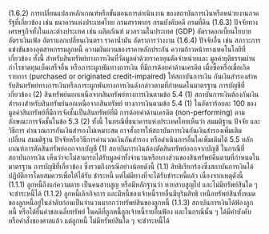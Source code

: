 (1.6.2) การเปลี่ยนแปลงหลักเกณฑ์หรือขั้นตอนการดำเนินงาน
ของสถาบันการเงินหรือหน่วยงานภาครัฐที่เกี่ยวข้อง เช่น ธนาคารแห่งประเทศไทย กรมสรรพากร
กรมบังคับคดี กรมที่ดิน
(1.6.3) ปัจจัยทางเศรษฐกิจทั้งในและต่างประเทศ เช่น ผลิตภัณฑ์
มวลรวมในประเทศ (GDP) อัตราดอกเบี้ยนโยบาย อัตราเงินเฟ้อ อัตราแลกเปลี่ยนเงินตรา ราคาน้ำมัน
อัตราการว่างงาน
(1.6.4) ปัจจัยอื่น เช่น สภาวะการแข่งขันของอุตสาหกรรมลูกหนี้
ความผันผวนของราคาหลักประกัน ความก้าวหน้าทางเทคโนโลยีที่เกี่ยวข้อง
ทั้งนี้ สําหรับสินทรัพย์ทางการเงินที่วัดมูลค่าด้วยราคาทุนตัดจำหน่ายและ
มูลค่ายุติธรรมผ่านกำไรขาดทุนเบ็ดเสร็จอื่น หรือภาระผูกพันทางการเงิน ที่มีการด้อยค่าด้านเครดิต
เมื่อซื้อหรือเมื่อเกิดรายการ (purchased or originated credit-impaired) ให้สถาบันการเงิน
กันเงินสํารองสําหรับสินทรัพย์ทางการเงินหรือภาระผูกพันทางการเงินดังกล่าวตามที่กำหนดในมาตรฐาน
การบัญชีที่เกี่ยวข้อง
(2)
สินทรัพย์นอกเหนือจากสินทรัพย์ทางการเงินตามข้อ 5.4 (1)
สถาบันการเงินต้องกันเงินสํารองสําหรับสินทรัพย์นอกเหนือจากสินทรัพย์
ทางการเงินตามข้อ 5.4 (1) ในอัตราร้อยละ 100 ของมูลค่าสินทรัพย์ที่มีการจัดชั้นเป็นสินทรัพย์ที่มี
การด้อยค่าด้านเครดิต (non-performing) ตามลักษณะการจัดชั้นในข้อ 5.3 (2)
ทั้งนี้ ในกรณีที่ธนาคารแห่งประเทศไทยเห็นว่า สมมติฐาน ปัจจัย และวิธีการ
คํานวณการกันเงินสํารองไม่เหมาะสม อาจสั่งการให้สถาบันการเงินกันเงินสํารองเพิ่มเติม เปลี่ยน
สมมติฐาน ปัจจัยหรือวิธีการคํานวณเงินกันสํารอง หรือดำเนินการอื่นใดเพิ่มเติมได้
5.5 หลักเกณฑ์การตัดสินทรัพย์ออกจากบัญชี
(1) สถาบันการเงินต้องตัดสินทรัพย์ออกจากบัญชี ในกรณีที่สถาบันการเงิน
เห็นว่าจะไม่สามารถได้รับมูลค่าทั้งจำนวนหรือบางส่วนของสินทรัพย์คืนตามที่กำหนดในมาตรฐาน
การบัญชีที่เกี่ยวข้อง ซึ่งรวมถึงกรณีอย่างน้อยดังนี้
(1.1) สิทธิเรียกร้องซึ่งสถาบันการเงินได้ปฏิบัติการโดยสมควรเพื่อให้ได้รับ
ชำระหนี้ แต่ไม่มีทางที่จะได้รับชำระหนี้แล้ว เนื่องจากเหตุดังนี้
(1.1.1) ลูกหนี้ถึงแก่ความตาย เป็นคนสาบสูญ หรือมีหลักฐานว่า
หายสาบสูญไป และไม่มีทรัพย์สินใด ๆ จะชำระหนี้ได้
(1.1.2) ลูกหนี้เลิกกิจการ และมีหนี้ของเจ้าหนี้รายอื่นมีบุริมสิทธิ
เหนือทรัพย์สินทั้งหมดของลูกหนี้อยู่ในลำดับก่อนเป็นจำนวนมากกว่าทรัพย์สินของลูกหนี้
(1.1.3) สถาบันการเงินได้ฟ้องลูกหนี้ หรือได้ยื่นคำขอเฉลี่ยทรัพย์
ในคดีที่ลูกหนี้ถูกเจ้าหนี้รายอื่นฟ้อง และในกรณีนั้น ๆ ได้มีคำบังคับหรือคำสั่งของศาลแล้ว แต่ลูกหนี้
ไม่มีทรัพย์สินใด ๆ จะชำระหนี้ได้
